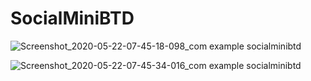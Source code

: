 # SocialMiniBTD


![Screenshot_2020-05-22-07-45-18-098_com example socialminibtd](https://user-images.githubusercontent.com/55048686/83858446-b980d980-a746-11ea-9ffb-2a146c866062.jpg)

![Screenshot_2020-05-22-07-45-34-016_com example socialminibtd](https://user-images.githubusercontent.com/55048686/83858557-e46b2d80-a746-11ea-937f-6daab1325c96.jpg)

